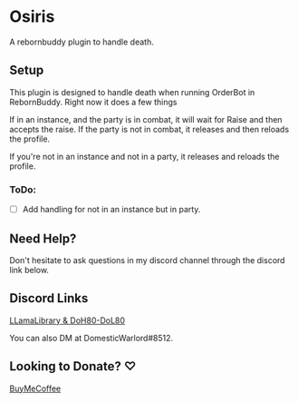 # Osiris
A rebornbuddy plugin to handle death.

## Setup

This plugin is designed to handle death when running OrderBot in RebornBuddy. Right now it does a few things

If in an instance, and the party is in combat, it will wait for Raise and then accepts the raise. If the party is not in combat, it releases and then reloads the profile.

If you're not in an instance and not in a party, it releases and reloads the profile.

###  ToDo:
- [ ] Add handling for not in an instance but in party.

## Need Help?
Don't hesitate to ask questions in my discord channel through the discord link below.

## Discord Links
[LLamaLibrary & DoH80-DoL80](https://discord.gg/GRczqQj)

You can also DM at DomesticWarlord#8512.

## Looking to Donate? ♡
[BuyMeCoffee](https://ko-fi.com/domesticwarlord86)
